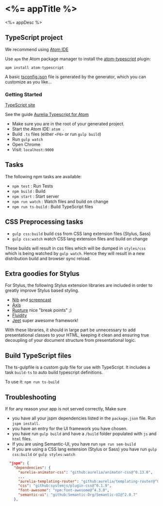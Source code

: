 <%= appTitle %>
===============

<%= appDesc %>

TypeScript project
------------------

We recommend using [Atom IDE](https://atom.io/)

Use `apm` the Atom package manager to install the [atom-typescript](https://github.com/TypeStrong/atom-typescript#atom-typescript) plugin:

`apm install atom-typescript`

A basic [tsconfig.json](https://github.com/TypeStrong/atom-typescript/blob/master/docs/tsconfig.md) file is generated by the generator, which you can customize as you like...

### Getting Started

[TypeScript site](http://www.typescriptlang.org/)

See the guide [Aurelia Typescript for Atom](https://github.com/cmichaelgraham/aurelia-typescript-atom)

-	Make sure you are in the root of your generated project.
-	Start the Atom IDE: `atom .`
-	Build `.ts` files (either `<F6>` or run `gulp build`\)
-	Run `gulp watch`
-	Open Chrome
-	Visit: `localhost:9000`

Tasks
-----

The following npm tasks are available:

-	`npm test` : Run Tests
-	`npm build` : Build
-	`npm start` : Start server
-	`npm run watch` : Watch files and build on change
-	`npm run ts-build` : Build TypeScript files

CSS Preprocessing tasks
-----------------------

-	`gulp css:build` build css from CSS lang extension files (Stylus, Sass)
-	`gulp css:watch` watch CSS lang extension files and build on change

These builds will result in css files which will be dumped in `styles/css` which is being watched by `gulp watch`. Hence they will result in a new distribution build and browser sync reload.

Extra goodies for Stylus
------------------------

For Stylus, the following Stylus extension libraries are included in order to greatly improve Stylus based styling.

-	[Nib](https://github.com/tj/nib) and [screencast](http://www.screenr.com/M6a)
-	[Axis](http://axis.netlify.com/)
-	[Rupture](http://jenius.github.io/rupture/) nice "break points" ;)
-	[Fluidity](www.fluiditycss.com)
-	[Jeet](http://jeet.gs/) super awesome framework!

With these libraries, it should in large part be unnecessary to add presentational classes to your HTML, keeping it clean and ensuring true decoupling of your document structure from presentational logic.

Build TypeScript files
----------------------

The ts-gulpfile is a custom gulp file for use with TypeScript. It includes a task `build-ts` to auto build typescript definitions.

To use it: `npm run ts-build`

Troubleshooting
---------------

If for any reason your app is not served correctly, Make sure

-	you have all your jspm dependencies listed in the `package.json` file. Run `jspm install`.
-	you have an entry for the UI framework you have chosen.
-	you have run `gulp build` and have a `/build` folder populated with `js` and `html` files.
-	If you are using Semantic-UI, you have run `npm run sem-build`
-	If you are using a CSS lang extension (Stylus or Sass) you have run `gulp css:build` or `gulp styles:watch`

```json
  "jspm": {
    "dependencies": {
      "aurelia-animator-css": "github:aurelia/animator-css@^0.13.0",
      ...
      "aurelia-templating-router": "github:aurelia/templating-router@^0.14.0",
      "css": "github:systemjs/plugin-css@^0.1.9",
      "font-awesome": "npm:font-awesome@^4.3.0",
      "semantic-ui": "github:Semantic-Org/Semantic-UI@^2.0.7"
    },
```
